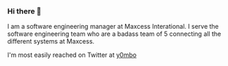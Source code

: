 ### Hi there 👋

I am a software engineering manager at Maxcess Interational. I serve the software engineering team who are a badass team of 5 connecting all the different systems at Maxcess.

I'm most easily reached on Twitter at [y0mbo](https://twitter.com/y0mbo)
<!--
**y0mbo/y0mbo** is a ✨ _special_ ✨ repository because its `README.md` (this file) appears on your GitHub profile.

Here are some ideas to get you started:

- 🔭 I’m currently working on ...
- 🌱 I’m currently learning ...
- 👯 I’m looking to collaborate on ...
- 🤔 I’m looking for help with ...
- 💬 Ask me about ...
- 📫 How to reach me: ...
- 😄 Pronouns: ...
- ⚡ Fun fact: ...
-->
